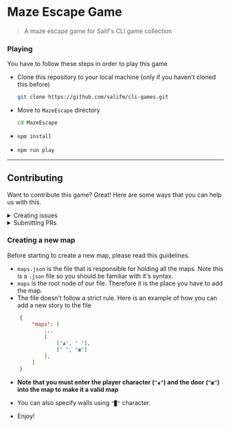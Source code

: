 # Maze Escape Game

> A maze escape game for Salif's CLI game collection

### Playing

You have to follow these steps in order to play this game

- Clone this repository to your local machine (only if you haven't cloned this before)
   ```sh
   git clone https://github.com/salifm/cli-games.git
   ```

- Move to `MazeEscape` directory
    ```sh
    cd MazeEscape
    ```

-   ```sh
    npm install
    ```
-   ```sh
    npm run play
    ```

<hr>

## Contributing

Want to contribute this game? Great! Here are some ways that you can help us with this.

<details>
    <summary>Creating issues</summary>
    You can create a new issue for the following stuffs<br>
        <ul>
            <li>If something is not working properly (a bug)</li>
            <li>Suggestions</li>
        </ul>
</details>

<details>
    <summary>Submitting PRs</summary>
    You can create PRs for following tasks<br>
        <ul>
            <li><a href='/#creating-a-new-map'>Creating a new map</a></li>
            <li>Fixing bugs</li>
            <li>Improvements for the code</li>
        </ul>
</details>

### Creating a new map

Before starting to create a new map, please read this guidelines.

- `maps.json` is the file that is responsible for holding all the maps. Note this is a `.json` file so you should be familiar with it's syntax.
- `maps` is the root node of our file. Therefore it is the place you have to add the map.
- The file doesn't follow a strict rule. Here is an example of how you can add a new story to the file

```json
    {
        "maps": [
            ...
            [
                ["♟", " "],
                [" ", "▣"]
            ],
        ]
    }
```

- <b>Note that you must enter the player character (`"♟"`) and the door (`"▣"`) into the map to make it a valid map</b>
- You can also specify walls using `"▉"` character.

- Enjoy!

